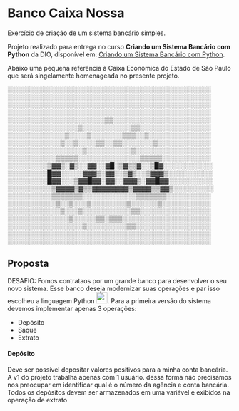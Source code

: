 # Banco Caixa Nossa
Exercício de criação de um sistema bancário simples.

Projeto realizado para entrega no curso **Criando um Sistema Bancário com Python** da DIO, disponível em:
[Criando um Sistema Bancário com Python](https://web.dio.me/lab/desafio-de-projeto-criando-um-sistema-bancario/).

Abaixo uma pequena referência à Caixa Econômica do Estado de São Paulo que será singelamente homenageada no presente projeto.

░░░░░░░░░░░░░░░░░░░░░░░░░░░░░░░░░░░░░░░░░░░░░░
░░░░░░░░░░░░░░░░░░░░░░░░░░░░░░░░░░░░░░░░░░░░░░
░░░░░░░░░░░░░░░░░░░░░░░░░░░░░░░░░░░░░░░░░░░░░░
░░░░░░░░░░░░░░░░░░░░░░░░░░░░░░░░░░░░░░░░░░░░░░
░░░░░░░░░░░░░░░░░░░░░░▒▒░░░░░░░░░░░░░░░░░░░░░░
░░░░░░░░░░░░░░░░▒░░░░░░░░░░░▒▒░░░░░░░░░░░░░░░░
░░░░░░░░░░░░░▒░░░░▒░░░░░░░▒▒▒░░▒░░░░░░░░░░░░░░
░░░░░░░░░░░░▒░░▒░░░░▒▒░░▒▒░░░░░░░▒░░░░░░░░░░░░
░░░░░░░░░░░░░░░░░▒░░░░░░░░░░▒░░░░░░░░░░░░░░░░░
░░░░░░░░░░░▒▒▒▒▒░░░░░░░░░░░░░░▒▒▒▒▒░░░░░░░░░░░
░░░░░░░░░▒▓▓▒░▓▒░░▓▓░░▓█░▒▓▒▒▓░░▒█▓░░░░░░░░░░░
░░░░░░░░░█▓▓░░░░░▓▓▓▒░▓▓░░▒▓▒░░▒▓▓▓▒░░░░░░░░░░
░░░░░░░░░█▓▓░░░▒▓▓█▓▓░▓▓░░▓▓▓▒░▓▓█▓▓░░░░░░░░░░
░░░░░░░░░░▒▓▓▓▓▒▓▒▒▓▓▓▓▓▓▓▓▒▓▓▓▓▒▒▓▓▒░░░░░░░░░
░░░░░░░░░░▒▒▒▒▒▒▒░░░░░░░░░░░░▒▒▒▒▒▒▒░░░░░░░░░░
░░░░░░░░░░░▒░░▒░░░▒░░░░░░░░▒░░░░░░▒░░░░░░░░░░░
░░░░░░░░░░░░▒░░░▒░░░░░░░░░░░▒▒░░░░░░░░░░░░░░░░
░░░░░░░░░░░░░░▒░░░░░▒▒░▒▒▒░░░░░░░░░░░░░░░░░░░░
░░░░░░░░░░░░░░░░░▒░░░░░░░░░▒▒░░░░░░░░░░░░░░░░░
░░░░░░░░░░░░░░░░░░░░░░░░░░░░░░░░░░░░░░░░░░░░░░
░░░░░░░░░░░░░░░░░░░░░░░░░░░░░░░░░░░░░░░░░░░░░░

## Proposta
DESAFIO:
Fomos contrataos por um grande banco para desenvolver o seu novo sistema. Esse banco deseja modernizar suas operações e par isso escolheu a linguagem Python <img height="25px" src="https://skillicons.dev/icons?i=python" />. Para a primeira versão do sistema devemos implementar apenas 3 operações:
- Depósito
- Saque
- Extrato

#### Depósito
Deve ser possível depositar valores positivos para a minha conta bancária. A v1 do projeto trabalha apenas com 1 usuário. dessa forma não precisamos nos preocupar em identificar qual é o número da agência e conta bancária. Todos os depósitos devem ser armazenados em uma variável e exibidos na operação de extrato
